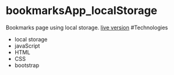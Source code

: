 # bookmarksApp_localStorage
Bookmarks page using local storage.
[live version](https://federicocarrara.github.io/bookmarksApp_localStorage/)
#Technologies
- local storage
- javaScript
- HTML
- CSS
- bootstrap

